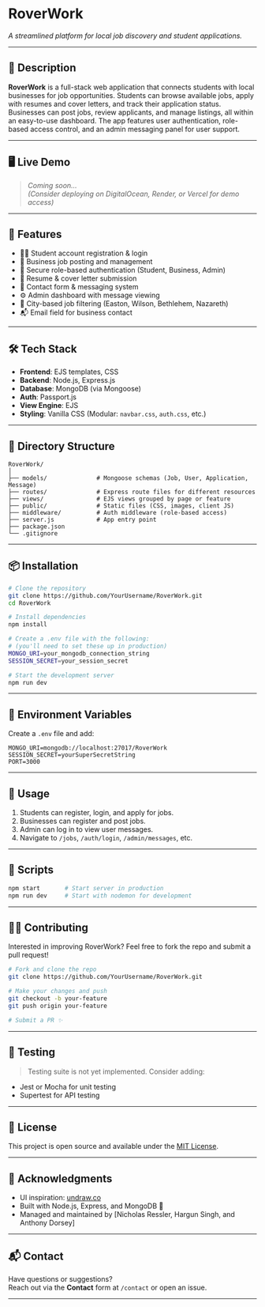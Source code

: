# RoverWork 

_A streamlined platform for local job discovery and student applications._

---

## 📘 Description

**RoverWork** is a full-stack web application that connects students with local businesses for job opportunities. Students can browse available jobs, apply with resumes and cover letters, and track their application status. Businesses can post jobs, review applicants, and manage listings, all within an easy-to-use dashboard. The app features user authentication, role-based access control, and an admin messaging panel for user support.

---

## 🖥️ Live Demo

> _Coming soon…_  
> _(Consider deploying on DigitalOcean, Render, or Vercel for demo access)_

---

## 🚀 Features

- 🧑‍🎓 Student account registration & login
- 🏢 Business job posting and management
- 🔐 Secure role-based authentication (Student, Business, Admin)
- 📄 Resume & cover letter submission
- 💬 Contact form & messaging system
- ⚙️ Admin dashboard with message viewing
- 🌆 City-based job filtering (Easton, Wilson, Bethlehem, Nazareth)
- 📬 Email field for business contact

---

## 🛠️ Tech Stack

- **Frontend**: EJS templates, CSS
- **Backend**: Node.js, Express.js
- **Database**: MongoDB (via Mongoose)
- **Auth**: Passport.js
- **View Engine**: EJS
- **Styling**: Vanilla CSS (Modular: `navbar.css`, `auth.css`, etc.)

---

## 🧩 Directory Structure

```
RoverWork/
│
├── models/              # Mongoose schemas (Job, User, Application, Message)
├── routes/              # Express route files for different resources
├── views/               # EJS views grouped by page or feature
├── public/              # Static files (CSS, images, client JS)
├── middleware/          # Auth middleware (role-based access)
├── server.js            # App entry point
├── package.json
└── .gitignore
```

---

## 📦 Installation

```bash
# Clone the repository
git clone https://github.com/YourUsername/RoverWork.git
cd RoverWork

# Install dependencies
npm install

# Create a .env file with the following:
# (you'll need to set these up in production)
MONGO_URI=your_mongodb_connection_string
SESSION_SECRET=your_session_secret

# Start the development server
npm run dev
```

---

## 🔐 Environment Variables

Create a `.env` file and add:

```env
MONGO_URI=mongodb://localhost:27017/RoverWork
SESSION_SECRET=yourSuperSecretString
PORT=3000
```

---

## 🧪 Usage

1. Students can register, login, and apply for jobs.
2. Businesses can register and post jobs.
3. Admin can log in to view user messages.
4. Navigate to `/jobs`, `/auth/login`, `/admin/messages`, etc.

---

## 🧰 Scripts

```bash
npm start       # Start server in production
npm run dev     # Start with nodemon for development
```

---

## 🧑‍💻 Contributing

Interested in improving RoverWork? Feel free to fork the repo and submit a pull request!

```bash
# Fork and clone the repo
git clone https://github.com/YourUsername/RoverWork.git

# Make your changes and push
git checkout -b your-feature
git push origin your-feature

# Submit a PR ✨
```

---

## 🧪 Testing

> Testing suite is not yet implemented. Consider adding:

- Jest or Mocha for unit testing
- Supertest for API testing

---

## 📄 License

This project is open source and available under the [MIT License](LICENSE).

---

## 🙌 Acknowledgments

- UI inspiration: [undraw.co](https://undraw.co/)
- Built with Node.js, Express, and MongoDB 💚
- Managed and maintained by [Nicholas Ressler, Hargun Singh, and Anthony Dorsey]

---

## 📬 Contact

Have questions or suggestions?  
Reach out via the **Contact** form at `/contact` or open an issue.

---
